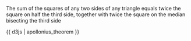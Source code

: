 The sum of the squares of any two sides of any triangle equals twice the square on half the third side, together with twice the square on the median bisecting the third side

{{ d3js | apollonius_theorem }}
